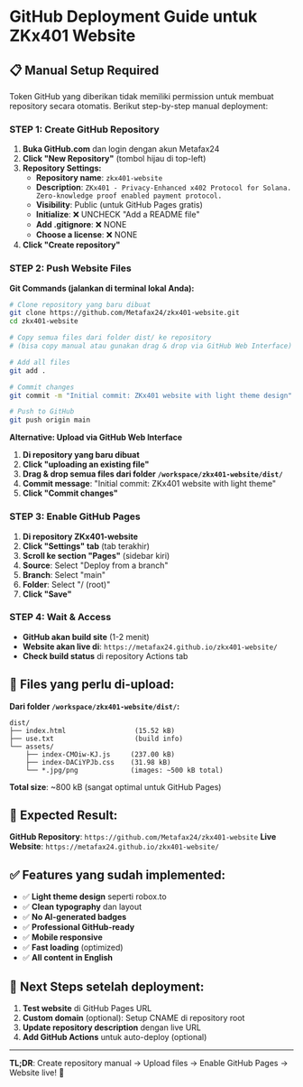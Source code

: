 # GitHub Deployment Guide untuk ZKx401 Website

## 📋 **Manual Setup Required**

Token GitHub yang diberikan tidak memiliki permission untuk membuat repository secara otomatis. Berikut step-by-step manual deployment:

### **STEP 1: Create GitHub Repository**

1. **Buka GitHub.com** dan login dengan akun Metafax24
2. **Click "New Repository"** (tombol hijau di top-left)
3. **Repository Settings:**
   - **Repository name**: `zkx401-website`
   - **Description**: `ZKx401 - Privacy-Enhanced x402 Protocol for Solana. Zero-knowledge proof enabled payment protocol.`
   - **Visibility**: Public (untuk GitHub Pages gratis)
   - **Initialize**: ❌ UNCHECK "Add a README file"
   - **Add .gitignore**: ❌ NONE
   - **Choose a license**: ❌ NONE
4. **Click "Create repository"**

### **STEP 2: Push Website Files**

**Git Commands (jalankan di terminal lokal Anda):**

```bash
# Clone repository yang baru dibuat
git clone https://github.com/Metafax24/zkx401-website.git
cd zkx401-website

# Copy semua files dari folder dist/ ke repository
# (bisa copy manual atau gunakan drag & drop via GitHub Web Interface)

# Add all files
git add .

# Commit changes
git commit -m "Initial commit: ZKx401 website with light theme design"

# Push to GitHub
git push origin main
```

**Alternative: Upload via GitHub Web Interface**
1. **Di repository yang baru dibuat**
2. **Click "uploading an existing file"**
3. **Drag & drop semua files dari folder `/workspace/zkx401-website/dist/`**
4. **Commit message**: "Initial commit: ZKx401 website with light theme"
5. **Click "Commit changes"**

### **STEP 3: Enable GitHub Pages**

1. **Di repository ZKx401-website**
2. **Click "Settings" tab** (tab terakhir)
3. **Scroll ke section "Pages"** (sidebar kiri)
4. **Source**: Select "Deploy from a branch"
5. **Branch**: Select "main"
6. **Folder**: Select "/ (root)"
7. **Click "Save"**

### **STEP 4: Wait & Access**

- **GitHub akan build site** (1-2 menit)
- **Website akan live di**: `https://metafax24.github.io/zkx401-website/`
- **Check build status** di repository Actions tab

## 📁 **Files yang perlu di-upload:**

**Dari folder `/workspace/zkx401-website/dist/`:**
```
dist/
├── index.html                 (15.52 kB)
├── use.txt                    (build info)
└── assets/
    ├── index-CMOiw-KJ.js     (237.00 kB)
    ├── index-DACiYPJb.css    (31.98 kB)
    └── *.jpg/png             (images: ~500 kB total)
```

**Total size**: ~800 kB (sangat optimal untuk GitHub Pages)

## 🎯 **Expected Result:**

**GitHub Repository**: `https://github.com/Metafax24/zkx401-website`
**Live Website**: `https://metafax24.github.io/zkx401-website/`

## ✅ **Features yang sudah implemented:**

- ✅ **Light theme design** seperti robox.to
- ✅ **Clean typography** dan layout
- ✅ **No AI-generated badges** 
- ✅ **Professional GitHub-ready**
- ✅ **Mobile responsive**
- ✅ **Fast loading** (optimized)
- ✅ **All content in English**

## 🚀 **Next Steps setelah deployment:**

1. **Test website** di GitHub Pages URL
2. **Custom domain** (optional): Setup CNAME di repository root
3. **Update repository description** dengan live URL
4. **Add GitHub Actions** untuk auto-deploy (optional)

---

**TL;DR**: Create repository manual → Upload files → Enable GitHub Pages → Website live! 🎉
